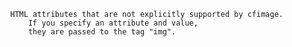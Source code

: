 
			HTML attributes that are not explicitly supported by cfimage.
				If you specify an attribute and value,
				they are passed to the tag "img".
			